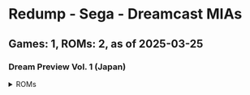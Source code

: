 # Redump - Sega - Dreamcast MIAs
## Games: 1, ROMs: 2, as of 2025-03-25

### Dream Preview Vol. 1 (Japan)
<details>
<summary>ROMs</summary>

- Dream Preview Vol. 1 (Japan) (Track 1).bin, CRC: ddf41288
- Dream Preview Vol. 1 (Japan) (Track 3).bin, CRC: 3a1c01de
</details>

